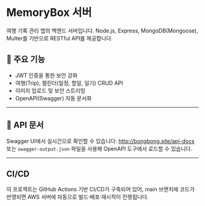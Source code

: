 # MemoryBox 서버
여행 기록 관리 앱의 백엔드 서버입니다. Node.js, Express, MongoDB(Mongoose), Multer를 기반으로 RESTful API를 제공합니다.

## 🚀 주요 기능
- JWT 인증을 통한 보안 강화
- 여행(Trip), 캘린더(일정, 할일, 일기) CRUD API
- 이미지 업로드 및 보안 스트리밍
- OpenAPI(Swagger) 자동 문서화

---

## 📡 API 문서
Swagger UI에서 실시간으로 확인할 수 있습니다: http://bongbong.site/api-docs
또는 `swagger-output.json` 파일을 사용해 OpenAPI 도구에서 로드할 수 있습니다.

---

## CI/CD
이 프로젝트는 GitHub Actions 기반 CI/CD가 구축되어 있어, main 브랜치에 코드가 반영되면 AWS 서버에 자동으로 빌드·배포·재시작이 진행됩니다.
